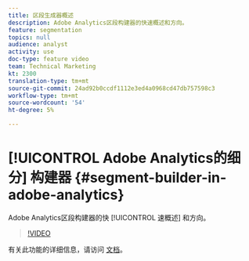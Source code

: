 ```yaml
---
title: 区段生成器概述
description: Adobe Analytics区段构建器的快速概述和方向。
feature: segmentation
topics: null
audience: analyst
activity: use
doc-type: feature video
team: Technical Marketing
kt: 2300
translation-type: tm+mt
source-git-commit: 24ad92b0ccdf1112e3ed4a0968cd47db757598c3
workflow-type: tm+mt
source-wordcount: '54'
ht-degree: 5%

---
```



# [!UICONTROL Adobe Analytics的细分] 构建器 {#segment-builder-in-adobe-analytics}

Adobe Analytics区段构建器的快 [!UICONTROL 速概述] 和方向。

>[!VIDEO](https://video.tv.adobe.com/v/25404/?quality=12)

有关此功能的详细信息，请访问 [文档](https://marketing.adobe.com/resources/help/en_US/analytics/segment/index.html?f=seg_build_ui)。
